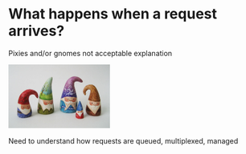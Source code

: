 # What happens when a request arrives? #

Pixies and/or gnomes not acceptable explanation

<div class="center">
<img src="images/gnomes.jpg" style="width:40%"/>
</div>

Need to understand how requests are queued, multiplexed, managed
